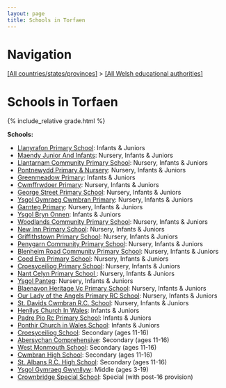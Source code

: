 ```yaml
---
layout: page
title: Schools in Torfaen
---
```

# Navigation

[[All countries/states/provinces]](../..) > [[All Welsh educational authorities]](..)

# Schools in Torfaen

{% include_relative grade.html %}

**Schools:**

- [Llanyrafon Primary School](Llanyrafon_Primary_School): Infants & Juniors
- [Maendy Junior And Infants](Maendy_Junior_And_Infants): Nursery, Infants & Juniors
- [Llantarnam Community Primary School](Llantarnam_Community_Primary_School): Nursery, Infants & Juniors
- [Pontnewydd Primary & Nursery](Pontnewydd_Primary_&_Nursery): Nursery, Infants & Juniors
- [Greenmeadow Primary](Greenmeadow_Primary): Infants & Juniors
- [Cwmffrwdoer Primary](Cwmffrwdoer_Primary): Nursery, Infants & Juniors
- [George Street Primary School](George_Street_Primary_School): Nursery, Infants & Juniors
- [Ysgol Gymraeg Cwmbran Primary](Ysgol_Gymraeg_Cwmbran_Primary): Nursery, Infants & Juniors
- [Garnteg Primary](Garnteg_Primary): Nursery, Infants & Juniors
- [Ysgol Bryn Onnen](Ysgol_Bryn_Onnen): Infants & Juniors
- [Woodlands Community Primary School](Woodlands_Community_Primary_School): Nursery, Infants & Juniors
- [New Inn Primary School](New_Inn_Primary_School): Nursery, Infants & Juniors
- [Griffithstown Primary School](Griffithstown_Primary_School): Nursery, Infants & Juniors
- [Penygarn Community Primary School](Penygarn_Community_Primary_School): Nursery, Infants & Juniors
- [Blenheim Road Community Primary School](Blenheim_Road_Community_Primary_School): Nursery, Infants & Juniors
- [Coed Eva Primary School](Coed_Eva_Primary_School): Nursery, Infants & Juniors
- [Croesyceiliog Primary School](Croesyceiliog_Primary_School): Nursery, Infants & Juniors
- [Nant Celyn Primary School ](Nant_Celyn_Primary_School_): Nursery, Infants & Juniors
- [Ysgol Panteg](Ysgol_Panteg): Nursery, Infants & Juniors
- [Blaenavon Heritage Vc Primary School](Blaenavon_Heritage_Vc_Primary_School): Nursery, Infants & Juniors
- [Our Lady of the Angels Primary RC School](Our_Lady_of_the_Angels_Primary_RC_School): Nursery, Infants & Juniors
- [St. Davids Cwmbran R.C. School](St._Davids_Cwmbran_R.C._School): Nursery, Infants & Juniors
- [Henllys Church In Wales](Henllys_Church_In_Wales): Infants & Juniors
- [Padre Pio Rc Primary School](Padre_Pio_Rc_Primary_School): Infants & Juniors
- [Ponthir Church in Wales School](Ponthir_Church_in_Wales_School): Infants & Juniors
- [Croesyceiliog School](Croesyceiliog_School): Secondary (ages 11-16)
- [Abersychan Comprehensive](Abersychan_Comprehensive): Secondary (ages 11-16)
- [West Monmouth School](West_Monmouth_School): Secondary (ages 11-16)
- [Cwmbran High School](Cwmbran_High_School): Secondary (ages 11-16)
- [St. Albans R.C. High School](St._Albans_R.C._High_School): Secondary (ages 11-16)
- [Ysgol Gymraeg Gwynllyw](Ysgol_Gymraeg_Gwynllyw): Middle (ages 3-19)
- [Crownbridge Special School](Crownbridge_Special_School): Special (with post-16 provision)
